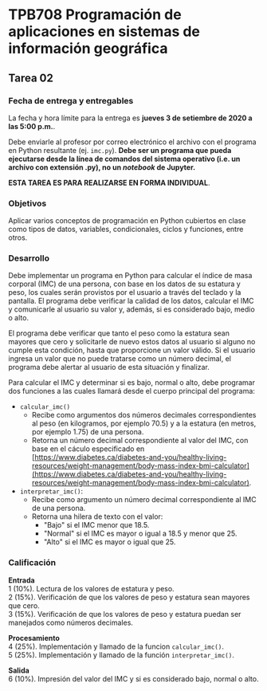 # TPB708 Programación de aplicaciones en sistemas de información geográfica
## Tarea 02

### Fecha de entrega y entregables
La fecha y hora límite para la entrega es **jueves 3 de setiembre de 2020 a las 5:00 p.m.**.

Debe enviarle al profesor por correo electrónico el archivo con el programa en Python resultante (ej. ```imc.py```). **Debe ser un programa que pueda ejecutarse desde la línea de comandos del sistema operativo (i.e. un archivo con extensión .py), no un *notebook* de Jupyter.**

**ESTA TAREA ES PARA REALIZARSE EN FORMA INDIVIDUAL**.

### Objetivos
Aplicar varios conceptos de programación en Python cubiertos en clase como tipos de datos, variables, condicionales, ciclos y funciones, entre otros.

### Desarrollo
Debe implementar un programa en Python para calcular el índice de masa corporal (IMC) de una persona, con base en los datos de su estatura y peso, los cuales serán provistos por el usuario a través del teclado y la pantalla. El programa debe verificar la calidad de los datos, calcular el IMC y comunicarle al usuario su valor y, además, si es considerado bajo, medio o alto.

El programa debe verificar que tanto el peso como la estatura sean mayores que cero y solicitarle de nuevo estos datos al usuario si alguno no cumple esta condición, hasta que proporcione un valor válido. Si el usuario ingresa un valor que no puede tratarse como un número decimal, el programa debe alertar al usuario de esta situación y finalizar.

Para calcular el IMC y determinar si es bajo, normal o alto, debe programar dos funciones a las cuales llamará desde el cuerpo principal del programa:
- ```calcular_imc()```
    - Recibe como argumentos dos números decimales correspondientes al peso (en kilogramos, por ejemplo 70.5) y a la estatura (en metros, por ejemplo 1.75) de una persona.
    - Retorna un número decimal correspondiente al valor del IMC, con base en el cáculo especificado en [https://www.diabetes.ca/diabetes-and-you/healthy-living-resources/weight-management/body-mass-index-bmi-calculator](https://www.diabetes.ca/diabetes-and-you/healthy-living-resources/weight-management/body-mass-index-bmi-calculator). 
- ```interpretar_imc()```:
    - Recibe como argumento un número decimal correspondiente al IMC de una persona.
    - Retorna una hilera de texto con el valor:
        - "Bajo" si el IMC menor que 18.5.
        - "Normal" si el IMC es mayor o igual a 18.5 y menor que 25.
        - "Alto" si el IMC es mayor o igual que 25.

### Calificación
**Entrada**  
1 (10%). Lectura de los valores de estatura y peso.  
2 (15%). Verificación de que los valores de peso y estatura sean mayores que cero.  
3 (15%). Verificación de que los valores de peso y estatura puedan ser manejados como números decimales.  

**Procesamiento**  
4 (25%). Implementación y llamado de la funcion ```calcular_imc()```.  
5 (25%). Implementación y llamado de la función ```interpretar_imc()```.

**Salida**  
6 (10%). Impresión del valor del IMC y si es considerado bajo, normal o alto.
